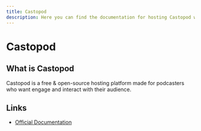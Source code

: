 ```yaml
---
title: Castopod
description: Here you can find the documentation for hosting Castopod with Coolify.
---
```


# Castopod

## What is Castopod

Castopod is a free & open-source hosting platform made for podcasters who want engage and interact with their audience.

## Links

- [Official Documentation](https://docs.castopod.org/main/en/?utm_source=coolify.io)
